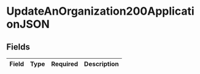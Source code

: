 # UpdateAnOrganization200ApplicationJSON


## Fields

| Field       | Type        | Required    | Description |
| ----------- | ----------- | ----------- | ----------- |